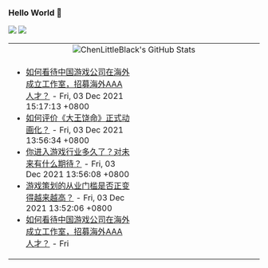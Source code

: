 ### Hello World 👋

[![](https://img.shields.io/badge/@ChenLittleBlack-1a6c81?style=flat&logo=java&logoColor=1a6c81&label=Java&colorA=ffffff)](https://www.java.com/)
[![](https://img.shields.io/badge/@ChenLittleBlack-41b883?style=flat&logo=vuedotjs&logoColor=41b883&label=Vue&colorA=ffffff)](https://cn.vuejs.org/)

<table>
<tr>
<td colspan="2" style="text-align: center;">
<img alt="ChenLittleBlack's GitHub Stats" src="https://github-readme-stats.vercel.app/api?username=ChenLittleBlack&show_icons=true&icon_color=CE1D2D&text_color=718096&bg_color=ffffff&hide_title=true" />
</td>
</tr>
<tr>
<td style="vertical-align: middle;width: 50%;">

<!-- START_SECTION:blog -->
* <a href='http://www.zhihu.com/question/503276127/answer/2254331660?utm_campaign=rss&utm_medium=rss&utm_source=rss&utm_content=title' target='_blank'>如何看待中国游戏公司在海外成立工作室，招募海外AAA人才？</a> - Fri, 03 Dec 2021 15:17:13 +0800
* <a href='http://www.zhihu.com/question/502749269/answer/2254502395?utm_campaign=rss&utm_medium=rss&utm_source=rss&utm_content=title' target='_blank'>如何评价《大王饶命》正式动画化？</a> - Fri, 03 Dec 2021 13:56:34 +0800
* <a href='http://www.zhihu.com/question/503270815/answer/2254452710?utm_campaign=rss&utm_medium=rss&utm_source=rss&utm_content=title' target='_blank'>你进入游戏行业多久了？对未来有什么期待？</a> - Fri, 03 Dec 2021 13:56:08 +0800
* <a href='http://www.zhihu.com/question/503354364/answer/2254409706?utm_campaign=rss&utm_medium=rss&utm_source=rss&utm_content=title' target='_blank'>游戏策划的从业门槛是否正变得越来越高？</a> - Fri, 03 Dec 2021 13:52:06 +0800
* <a href='http://www.zhihu.com/question/503276127/answer/2254216836?utm_campaign=rss&utm_medium=rss&utm_source=rss&utm_content=title' target='_blank'>如何看待中国游戏公司在海外成立工作室，招募海外AAA人才？</a> - Fri
<!-- END_SECTION:blog -->

</td>
<td style="vertical-align: middle;width: 50%;">

<!-- START_SECTION:douban -->

<!-- END_SECTION:douban -->

</td>
</tr>
</table>
